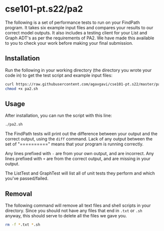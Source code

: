 # cse101-pt.s22/pa2

The following is a set of performance tests to run on your FindPath program. It
takes six example input files and compares your results to our correct model
outputs. It also includes a testing client for your List and Graph ADT's as per
the requirements of PA2. We have made this available to you to check your work
before making your final submission.

## Installation

Run the following in your working directory (the directory you wrote your code
in) to get the test script and example input files:

```bash
curl https://raw.githubusercontent.com/agavgavi/cse101-pt.s22/master/pa2/pa2.sh > pa2.sh
chmod +x pa2.sh
```

## Usage

After installation, you can run the script with this line:

```bash
./pa2.sh
```

The FindPath tests will print out the difference between your output and the correct output,
using the `diff` command. Lack of any output between the set of "=========="
means that your program is running correctly.

Any lines prefixed with `-` are from your own output, and are incorrect. Any
lines prefixed with `+` are from the correct output, and are missing in your
output.

The ListTest and GraphTest will list all of unit tests they perform and which
you've passed/failed.

## Removal

The following command will remove all text files and shell scripts in your
directory. Since you should not have any files that end in `.txt` or `.sh`
anyway, this should serve to delete all the files we gave you.

```bash
rm -f *.txt *.sh
```
